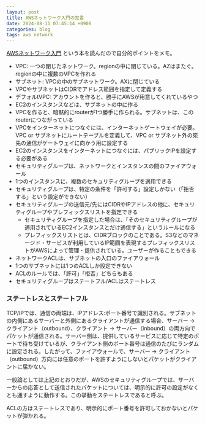 ```yaml
---
layout: post
title: AWSネットワーク入門の覚書
date: 2024-08-11 07:45:14 +0900
categories: blog
tags: aws network
---
```


[AWSネットワーク入門](https://www.amazon.co.jp/dp/4295015423)
という本を読んだので自分的ポイントをメモ。

- VPC: 一つの閉じたネットワーク。regionの中に閉じている。AZはまたぐ。regionの中に複数のVPCを作れる
- サブネット: VPCの中のサブネットワーク。AXに閉じている
- VPCやサブネットはCIDRでアドレス範囲を指定して定義する
- デフォルtVPC: アカウントを作ると、勝手にAWSが用意してくれているやつ
- EC2のインスタンスなどは、サブネットの中に作る
- VPCを作ると、暗黙的にrouterが1つ勝手に作られる。サブネットは、このrouterにつながっている
- VPCをインターネットにつなぐには、インターネットゲートウェイが必要。VPC or サブネットにルートテーブルを定義して、VPC or サブネット外の宛先の通信がゲートウェイに向かう用に設定する
- EC2のインスタンスをインターネットにつなぐには、パブリックIPを設定する必要がある
- セキュリティグループは、ネットワークとインスタンスの間のファイアウォール
- 1つのインスタンスに、複数のセキュリティグループを適用できる
- セキュリティグループは、特定の条件を「許可する」設定しかない（「拒否する」という設定ができない）
- セキュリティグループの送信元/先にはCIDRやIPアドレスの他に、セキュリティグループやプレフィックスリストを指定できる
  - セキュリティグループを指定した場合は、「そのセキュリティグループが適用されているEC2インスタンスとだけ通信する」というルールになる
  - プレフィックスリストとは、CIDRブロックのことである。S3などのマネージド・サービスが利用しているIP範囲を表現するプレフィックスリストがAWSによって管理・提供されている。ユーザーが作ることもできる
- ネットワークACLは、サブネットの入口のファイアウォール
- 1つのサブネットには1つのACLしか設定できない
- ACLのルールでは、「許可」「拒否」どちらもある
- セキュリティグループはステートフル/ACLはステートレス

### ステートレスとステートフル

TCP/IPでは、通信の両端は、IPアドレス:ポート番号で識別される。サブネットの内側にあるサーバーと外側にあるクライアントが通信する場合、サーバー -> クライアント（outbound）、クライアント -> サーバー（inbound）の両方向でパケットが通信される。サーバー側は、提供しているサービスに応じて特定のポートで待ち受けているが、クライアント側のポート番号は通信のたびにランダムに設定される。したがって、ファイアウォールで、サーバー -> クライアント（outbound）方向には任意のポートを許すようにしないとパケットがクライアントに届かない。

一般論としては上記のとおりだが、AWSのセキュリティグループでは、サーバーからの応答として送信されたパケットについては、明示的に許可の設定がなくとも通すように動作する。この挙動をステートレスであると呼ぶ。

ACLの方はステートレスであり、明示的にポート番号を許可しておかないとパケットが弾かれる。
